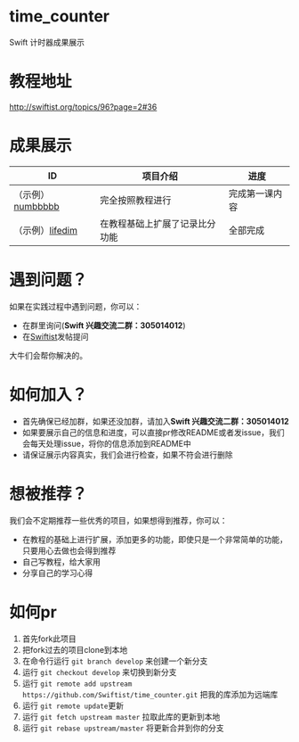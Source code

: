 time_counter
============

Swift 计时器成果展示


# 教程地址

http://swiftist.org/topics/96?page=2#36

# 成果展示

ID|项目介绍|进度
---|---|---
（示例）[numbbbbb](http://github.com/numbbbbb/swift-2048)|完全按照教程进行|完成第一课内容
（示例）[lifedim](http://github.com/lifedim/swift-2048)|在教程基础上扩展了记录比分功能|全部完成

# 遇到问题？

如果在实践过程中遇到问题，你可以：

* 在群里询问(**Swift 兴趣交流二群：305014012**)
* 在[Swiftist](http://www.swiftist.org)发帖提问

大牛们会帮你解决的。

# 如何加入？

* 首先确保已经加群，如果还没加群，请加入**Swift 兴趣交流二群：305014012**
* 如果要展示自己的信息和进度，可以直接pr修改README或者发issue，我们会每天处理issue，将你的信息添加到README中
* 请保证展示内容真实，我们会进行检查，如果不符会进行删除

# 想被推荐？

我们会不定期推荐一些优秀的项目，如果想得到推荐，你可以：

* 在教程的基础上进行扩展，添加更多的功能，即使只是一个非常简单的功能，只要用心去做也会得到推荐
* 自己写教程，给大家用
* 分享自己的学习心得

# 如何pr

1. 首先fork此项目
2. 把fork过去的项目clone到本地
3. 在命令行运行 `git branch develop` 来创建一个新分支
4. 运行 `git checkout develop` 来切换到新分支
5. 运行 `git remote add upstream https://github.com/Swiftist/time_counter.git` 把我的库添加为远端库
6. 运行 `git remote update`更新
7. 运行 `git fetch upstream master` 拉取此库的更新到本地
8. 运行 `git rebase upstream/master` 将更新合并到你的分支
